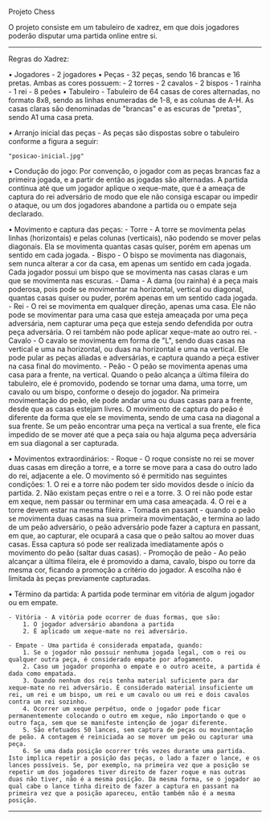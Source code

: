 Projeto Chess

O projeto consiste em um tabuleiro de xadrez, em que dois jogadores poderão disputar uma partida online entre si.

--------------------------------------------------

Regras do Xadrez:

• Jogadores - 2 jogadores
• Peças - 32 peças, sendo 16 brancas e 16 pretas. Ambas as cores possuem:
	- 2 torres
	- 2 cavalos
	- 2 bispos
	- 1 rainha
	- 1 rei
	- 8 peões
• Tabuleiro - Tabuleiro de 64 casas de cores alternadas, no formato 8x8, sendo as linhas enumeradas de 1-8, e as colunas de A-H. As casas claras são denominadas de "brancas" e as escuras de "pretas", sendo A1 uma casa preta.

• Arranjo inicial das peças - As peças são dispostas sobre o tabuleiro conforme a figura a seguir:

	"posicao-inicial.jpg"

• Condução do jogo: 
	Por convenção, o jogador com as peças brancas faz a primeira jogada, e a partir de então as jogadas são alternadas. A partida continua até que um jogador aplique o xeque-mate, que é a ameaça de captura do rei adversário de modo que ele não consiga escapar ou impedir o ataque, ou um dos jogadores abandone a partida ou o empate seja declarado.

• Movimento e captura das peças:
	- Torre - A torre se movimenta pelas linhas (horizontais) e pelas colunas (verticais), não podendo se mover pelas diagonais. Ela se movimenta quantas casas quiser, porém em apenas um sentido em cada jogada.
	- Bispo - O bispo se movimenta nas diagonais, sem nunca alterar a cor da casa, em apenas um sentido em cada jogada. Cada jogador possui um bispo que se movimenta nas casas claras e um que se movimenta nas escuras.
	- Dama - A dama (ou rainha) é a peça mais poderosa, pois pode se movimentar na horizontal, vertical ou diagonal, quantas casas quiser ou puder, porém apenas em um sentido cada jogada.
	- Rei - O rei se movimenta em qualquer direção, apenas uma casa. Ele não pode se movimentar para uma casa que esteja ameaçada por uma peça adversária, nem capturar uma peça que esteja sendo defendida por outra peça adversária. O rei também não pode aplicar xeque-mate ao outro rei.
	- Cavalo - O cavalo se movimenta em forma de "L", sendo duas casas na vertical e uma na horizontal, ou duas na horizontal e uma na vertical. Ele pode pular as peças aliadas e adversárias, e captura quando a peça estiver na casa final do movimento.
	- Peão - O peão se movimenta apenas uma casa para a frente, na vertical. Quando o peão alcança a última fileira do tabuleiro, ele é promovido, podendo se tornar uma dama, uma torre, um cavalo ou um bispo, conforme o desejo do jogador. Na primeira movimentação do peão, ele pode andar uma ou duas casas para a frente, desde que as casas estejam livres. O movimento de captura do peão é diferente da forma que ele se movimenta, sendo de uma casa na diagonal a sua frente. Se um peão encontrar uma peça na vertical a sua frente, ele fica impedido de se mover até que a peça saia ou haja alguma peça adversária em sua diagonal a ser capturada.

• Movimentos extraordinários:
	- Roque - O roque consiste no rei se mover duas casas em direção a torre, e a torre se move para a casa do outro lado do rei, adjacente a ele. O movimento só é permitido nas seguintes condições:
		1. O rei e a torre não podem ter sido movidos desde o início da partida.
		2. Não existam peças entre o rei e a torre.
		3. O rei não pode estar em xeque, nem passar ou terminar em uma casa ameaçada.
		4. O rei e a torre devem estar na mesma fileira.
	- Tomada en passant - quando o peão se movimenta duas casas na sua primeira movimentação, e termina ao lado de um peão adversário, o peão adversário pode fazer a captura en passant, em que, ao capturar, ele ocupará a casa que o peão saltou ao mover duas casas. Essa captura só pode ser realizada imediatamente após o movimento do peão (saltar duas casas).
	- Promoção de peão - Ao peão alcançar a última fileira, ele é promovido a dama, cavalo, bispo ou torre da mesma cor, ficando a promoção a critério do jogador. A escolha não é limitada às peças previamente capturadas.

• Término da partida:
	A partida pode terminar em vitória de algum jogador ou em empate.

	- Vitória - A vitória pode ocorrer de duas formas, que são:
		1. O jogador adversário abandona a partida
		2. É aplicado um xeque-mate no rei adversário.

	- Empate - Uma partida é considerada empatada, quando: 
		1. Se o jogador não possuir nenhuma jogada legal, com o rei ou qualquer outra peça, é considerado empate por afogamento.
		2. Caso um jogador proponha o empate e o outro aceite, a partida é dada como empatada.
		3. Quando nenhum dos reis tenha material suficiente para dar xeque-mate no rei adversário. É considerado material insuficiente um rei, um rei e um bispo, um rei e um cavalo ou um rei e dois cavalos contra um rei sozinho.
		4. Ocorrer um xeque perpétuo, onde o jogador pode ficar permanentemente colocando o outro em xeque, não importando o que o outro faça, sem que se manifeste intenção de jogar diferente.
		5. São efetuados 50 lances, sem captura de peças ou movimentação de peão. A contagem é reiniciada ao se mover um peão ou capturar uma peça.
		6. Se uma dada posição ocorrer três vezes durante uma partida. Isto implica repetir a posição das peças, o lado a fazer o lance, e os lances possíveis. Se, por exemplo, na primeira vez que a posição se repetir um dos jogadores tiver direito de fazer roque e nas outras duas não tiver, não é a mesma posição. Da mesma forma, se o jogador ao qual cabe o lance tinha direito de fazer a captura en passant na primeira vez que a posição apareceu, então também não é a mesma posição. 	

--------------------------------------------------


